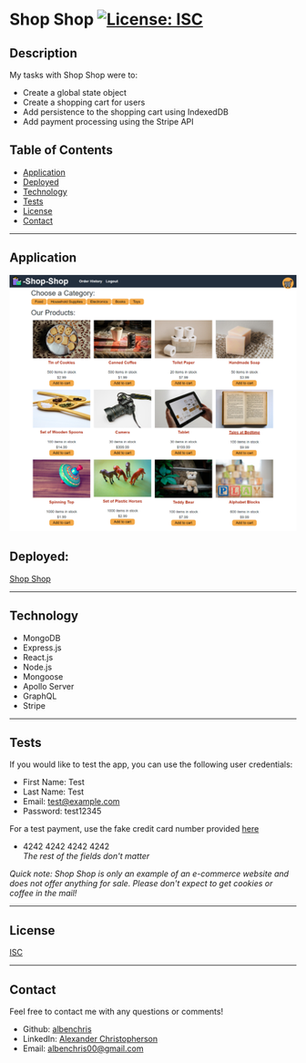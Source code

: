 # **Shop Shop** [![License: ISC](https://img.shields.io/badge/License-ISC-blue.svg)](https://opensource.org/licenses/ISC)

## **Description**
My tasks with Shop Shop were to:
* Create a global state object
* Create a shopping cart for users
* Add persistence to the shopping cart using IndexedDB
* Add payment processing using the Stripe API


## **Table of Contents**
* [Application](#application)
* [Deployed](#deployed)
* [Technology](#technology)
* [Tests](#tests)
* [License](#license)
* [Contact](#contact)


***


## **Application**
![book search page](./assets/images/shop-shop.png)


## **Deployed:**
[Shop Shop](https://albenchris-shop-shop.herokuapp.com/)


***


## **Technology**
* MongoDB
* Express.js
* React.js
* Node.js
* Mongoose
* Apollo Server
* GraphQL
* Stripe


***


## **Tests**
If you would like to test the app, you can use the following user credentials:
* First Name: Test
* Last Name: Test
* Email: test@example.com
* Password: test12345

For a test payment, use the fake credit card number provided [here](https://stripe.com/docs/testing)
* 4242 4242 4242 4242\
*The rest of the fields don't matter*

*Quick note: Shop Shop is only an example of an e-commerce website and does not offer anything for sale. Please don't expect to get cookies or coffee in the mail!*


***


## **License**
[ISC](https://opensource.org/licenses/ISC)


***


## **Contact**
Feel free to contact me with any questions or comments!
* Github: [albenchris](https://github.com/albenchris)
* LinkedIn: [Alexander Christopherson](https://www.linkedin.com/in/alexander-christopherson-2b32085a/)
* Email: albenchris00@gmail.com
